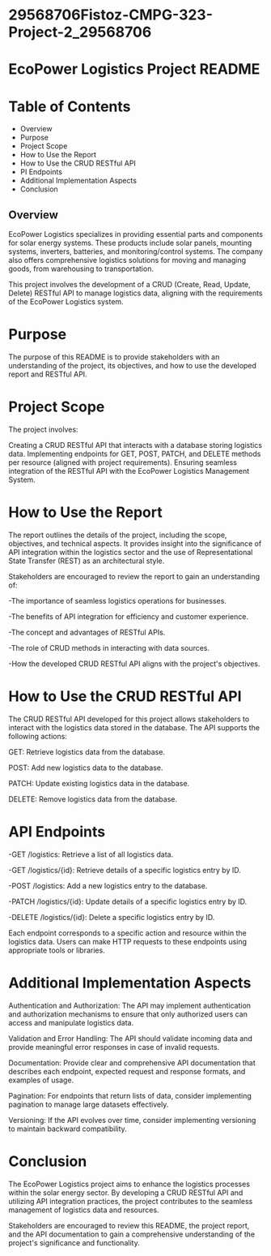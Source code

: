 # 29568706Fistoz-CMPG-323-Project-2_29568706

# EcoPower Logistics Project README

# Table of Contents
- Overview
- Purpose
- Project Scope
- How to Use the Report
- How to Use the CRUD RESTful API
- PI Endpoints
- Additional Implementation Aspects
- Conclusion

## Overview
EcoPower Logistics specializes in providing essential parts and components for solar energy systems. These products include solar panels, mounting systems, inverters, batteries, and monitoring/control systems. The company also offers comprehensive logistics solutions for moving and managing goods, from warehousing to transportation.

This project involves the development of a CRUD (Create, Read, Update, Delete) RESTful API to manage logistics data, aligning with the requirements of the EcoPower Logistics system.

# Purpose
The purpose of this README is to provide stakeholders with an understanding of the project, its objectives, and how to use the developed report and RESTful API.

# Project Scope
The project involves:

Creating a CRUD RESTful API that interacts with a database storing logistics data.
Implementing endpoints for GET, POST, PATCH, and DELETE methods per resource (aligned with project requirements).
Ensuring seamless integration of the RESTful API with the EcoPower Logistics Management System.

# How to Use the Report
The report outlines the details of the project, including the scope, objectives, and technical aspects. It provides insight into the significance of API integration within the logistics sector and the use of Representational State Transfer (REST) as an architectural style.

Stakeholders are encouraged to review the report to gain an understanding of:

-The importance of seamless logistics operations for businesses.

-The benefits of API integration for efficiency and customer experience.

-The concept and advantages of RESTful APIs.

-The role of CRUD methods in interacting with data sources.

-How the developed CRUD RESTful API aligns with the project's objectives.

# How to Use the CRUD RESTful API
The CRUD RESTful API developed for this project allows stakeholders to interact with the logistics data stored in the database. The API supports the following actions:

GET: Retrieve logistics data from the database.

POST: Add new logistics data to the database.

PATCH: Update existing logistics data in the database.

DELETE: Remove logistics data from the database.

# API Endpoints
-GET /logistics: Retrieve a list of all logistics data.

-GET /logistics/{id}: Retrieve details of a specific logistics entry by ID.

-POST /logistics: Add a new logistics entry to the database.

-PATCH /logistics/{id}: Update details of a specific logistics entry by ID.

-DELETE /logistics/{id}: Delete a specific logistics entry by ID.

Each endpoint corresponds to a specific action and resource within the logistics data. Users can make HTTP requests to these endpoints using appropriate tools or libraries.

# Additional Implementation Aspects
Authentication and Authorization: The API may implement authentication and authorization mechanisms to ensure that only authorized users can access and manipulate logistics data.

Validation and Error Handling: The API should validate incoming data and provide meaningful error responses in case of invalid requests.

Documentation: Provide clear and comprehensive API documentation that describes each endpoint, expected request and response formats, and examples of usage.

Pagination: For endpoints that return lists of data, consider implementing pagination to manage large datasets effectively.

Versioning: If the API evolves over time, consider implementing versioning to maintain backward compatibility.


# Conclusion
The EcoPower Logistics project aims to enhance the logistics processes within the solar energy sector. By developing a CRUD RESTful API and utilizing API integration practices, the project contributes to the seamless management of logistics data and resources.

Stakeholders are encouraged to review this README, the project report, and the API documentation to gain a comprehensive understanding of the project's significance and functionality.
